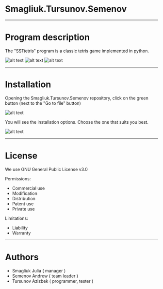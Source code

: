 # Smagliuk.Tursunov.Semenov
---

# Program description
The "SSTtetris" program is a classic tetris game implemented in python.

![alt text](https://github.com/SmagliukJulia/photo/blob/main/%D0%A1%D0%BD%D0%B8%D0%BC%D0%BE%D0%BA%20%D1%8D%D0%BA%D1%80%D0%B0%D0%BD%D0%B0%20(123).png) 
![alt text](https://github.com/SmagliukJulia/photo/blob/main/%D0%A1%D0%BD%D0%B8%D0%BC%D0%BE%D0%BA%20%D1%8D%D0%BA%D1%80%D0%B0%D0%BD%D0%B0%20(124).png)
![alt text](https://github.com/SmagliukJulia/photo/blob/main/%D0%A1%D0%BD%D0%B8%D0%BC%D0%BE%D0%BA%20%D1%8D%D0%BA%D1%80%D0%B0%D0%BD%D0%B0%20(125).png)

---

# Installation
Opening the Smagliuk.Tursunov.Semenov repository, click on the green button (next to the "Go to file" button)

![alt text](https://github.com/SmagliukJulia/photo/blob/main/%D0%A1%D0%BD%D0%B8%D0%BC%D0%BE%D0%BA%20%D1%8D%D0%BA%D1%80%D0%B0%D0%BD%D0%B0%20(120)_LI.jpg)

You will see the installation options. Choose the one that suits you best.

![alt text](https://github.com/SmagliukJulia/photo/blob/main/%D0%A1%D0%BD%D0%B8%D0%BC%D0%BE%D0%BA%20%D1%8D%D0%BA%D1%80%D0%B0%D0%BD%D0%B0%20(121).png)

---

# License
We use GNU General Public License v3.0

Permissions:
- Commercial use
- Modification
- Distribution
- Patent use
- Private use

Limitations:
- Liability
- Warranty

---

# Authors
- Smagliuk Julia ( manager )
- Semenov Andrew ( team leader )
- Tursunov Azizbek ( programmer, tester )

